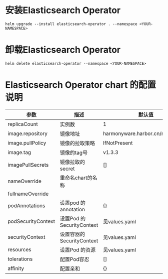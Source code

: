 # 安装Elasticsearch Operator
```
helm upgrade --install elasticsearch-operator . --namespace <YOUR-NAMESPACE>
```
# 卸载Elasticsearch Operator
```
helm delete elasticsearch-operator --namespace <YOUR-NAMESPACE>
```
# Elasticsearch Operator chart 的配置说明

|  参数|  描述| 默认值 |
| --- | --- | --- |
| replicaCount | 实例数 | 1 |
| image.repository | 镜像地址 | harmonyware.harbor.cn/middleware |
| image.pullPolicy | 镜像的拉取策略 | IfNotPresent |
| image.tag | 镜像的tag号 | v1.3.3 |
| imagePullSecrets | 镜像拉取的secret | [] |
| nameOverride | 重命名chart的名称 |  |
| fullnameOverride |  |  |
| podAnnotations | 设置pod 的annotation | {} |
| podSecurityContext | 设置Pod 的SecurityContext | 见values.yaml |
| securityContext | 设置容器的SecurityContext | 见values.yaml |
| resources | 设置Pod 的资源 | 见values.yaml |
| tolerations | 配置Pod容忍 | [] |
| affinity | 配置亲和 | {} |